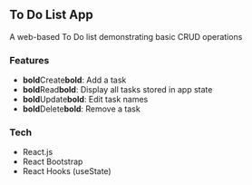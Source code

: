 ## To Do List App
A web-based To Do list demonstrating basic CRUD operations

### Features
- **bold**Create**bold**: Add a task
- **bold**Read**bold**: Display all tasks stored in app state
- **bold**Update**bold**: Edit task names
- **bold**Delete**bold**: Remove a task

### Tech
- React.js
- React Bootstrap
- React Hooks (useState)